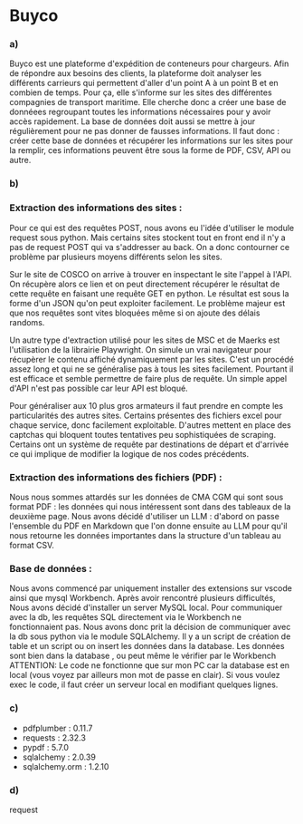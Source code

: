 # Buyco

### a) 
Buyco est une plateforme d'expédition de conteneurs pour chargeurs. Afin de répondre aux besoins des clients, la plateforme doit analyser les différents carrieurs qui permettent d'aller d'un point A à un point B et en combien de temps. Pour ça, elle s'informe sur les sites des différentes compagnies de transport maritime. Elle cherche donc a créer une base de donnéees regroupant toutes les informations nécessaires pour y avoir accès rapidement. La base de données doit aussi se mettre à jour régulièrement pour ne pas donner de fausses informations. Il faut donc : créer cette base de données et récupérer les informations sur les sites pour la remplir, ces informations peuvent être sous la forme de PDF, CSV, API ou autre.

### b) 
### Extraction des informations des sites :  

Pour ce qui est des requêtes POST, nous avons eu l'idée d'utiliser le module request sous python. Mais certains sites stockent tout en front end il n'y a pas de request POST qui va s'addresser au back. On a donc contourner ce problème par plusieurs moyens différents selon les sites.

Sur le site de COSCO on arrive à trouver en inspectant le site l'appel à l'API. On récupère alors ce lien et on peut directement récupérer le résultat de cette requête en faisant une requête GET en python. Le résultat est sous la forme d'un JSON qu'on peut exploiter facilement. Le problème majeur est que nos requêtes sont vites bloquées même si on ajoute des délais randoms.

Un autre type d'extraction utilisé pour les sites de MSC et de Maerks est l'utilisation de la librairie Playwright. On simule un vrai navigateur pour récupèrer le contenu affiché dynamiquement par les sites. C'est un procédé assez long et qui ne se généralise pas à tous les sites facilement. Pourtant il est efficace et semble permettre de faire plus de requête. Un simple appel d'API n'est pas possible car leur API est bloqué.

Pour généraliser aux 10 plus gros armateurs il faut prendre en compte les particularités des autres sites. Certains présentes des fichiers excel pour chaque service, donc facilement exploitable. D'autres mettent en place des captchas qui bloquent toutes tentatives peu sophistiquées de scraping. Certains ont un système de requête par destinations de départ et d'arrivée ce qui implique de modifier la logique de nos codes précédents.

### Extraction des informations des fichiers (PDF) : 
Nous nous sommes attardés sur les données de CMA CGM qui sont sous format PDF : les données qui nous intéressent sont dans des tableaux de la deuxième page. Nous avons décidé d'utiliser un LLM : d'abord on passe l'ensemble du PDF en Markdown que l'on donne ensuite au LLM pour qu'il nous retourne les données importantes dans la structure d'un tableau au format CSV. 

### Base de données :   

Nous avons commencé par uniquement installer des extensions sur vscode ainsi que mysql Workbench. Après avoir rencontré plusieurs difficultés, Nous avons décidé d'installer un server MySQL local. Pour communiquer avec la db, les requêtes SQL directement via le Workbench ne fonctionnaient pas. Nous avons donc prit la décision de communiquer avec la db sous python via le module SQLAlchemy. Il y a un script de création de table et un script ou on insert les données dans la database. Les données sont bien dans la database , ou peut même le vérifier par le Workbench 
ATTENTION: Le code ne fonctionne que sur mon PC car la database est en local (vous voyez par ailleurs mon mot de passe en clair). Si vous voulez exec le code, il faut créer un serveur local en modifiant quelques lignes.


### c) 
- pdfplumber : 0.11.7
- requests : 2.32.3
- pypdf : 5.7.0
- sqlalchemy : 2.0.39
- sqlalchemy.orm : 1.2.10

### d)
request
